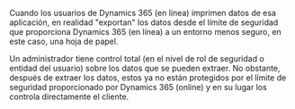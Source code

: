 Cuando los usuarios de Dynamics 365 (en línea) imprimen datos de esa aplicación, en realidad "exportan" los datos desde el límite de seguridad que proporciona Dynamics 365 (en línea) a un entorno menos seguro, en este caso, una hoja de papel.  
  
 Un administrador tiene control total (en el nivel de rol de seguridad o entidad del usuario) sobre los datos que se pueden extraer. No obstante, después de extraer los datos, estos ya no están protegidos por el límite de seguridad proporcionado por Dynamics 365 (online) y en su lugar los controla directamente el cliente.